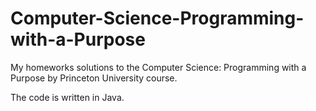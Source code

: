 # Computer-Science-Programming-with-a-Purpose
My homeworks solutions to the Computer Science: Programming with a Purpose by Princeton University course.

The code is written in Java.
